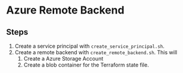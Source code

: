 # Azure Remote Backend

## Steps

1. Create a service principal with `create_service_principal.sh`.
2. Create a remote backend with `create_remote_backend.sh`. This will
   1. Create a Azure Storage Account
   2. Create a blob container for the Terraform state file.